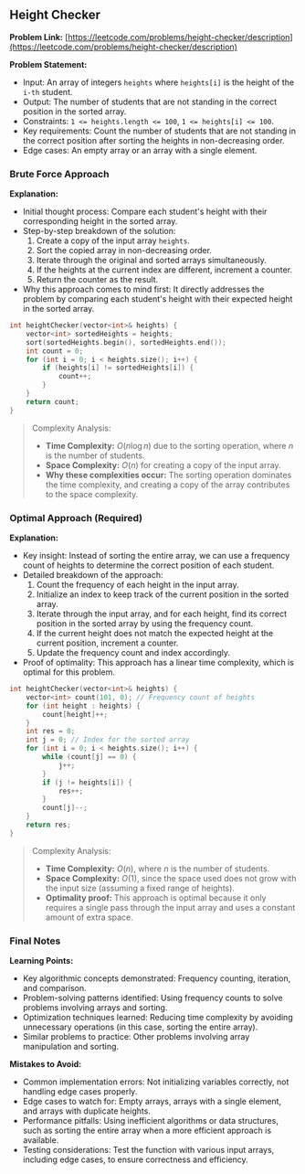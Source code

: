 ## Height Checker
**Problem Link:** [https://leetcode.com/problems/height-checker/description](https://leetcode.com/problems/height-checker/description)

**Problem Statement:**
- Input: An array of integers `heights` where `heights[i]` is the height of the `i-th` student.
- Output: The number of students that are not standing in the correct position in the sorted array.
- Constraints: `1 <= heights.length <= 100`, `1 <= heights[i] <= 100`.
- Key requirements: Count the number of students that are not standing in the correct position after sorting the heights in non-decreasing order.
- Edge cases: An empty array or an array with a single element.

### Brute Force Approach

**Explanation:**
- Initial thought process: Compare each student's height with their corresponding height in the sorted array.
- Step-by-step breakdown of the solution:
  1. Create a copy of the input array `heights`.
  2. Sort the copied array in non-decreasing order.
  3. Iterate through the original and sorted arrays simultaneously.
  4. If the heights at the current index are different, increment a counter.
  5. Return the counter as the result.
- Why this approach comes to mind first: It directly addresses the problem by comparing each student's height with their expected height in the sorted array.

```cpp
int heightChecker(vector<int>& heights) {
    vector<int> sortedHeights = heights;
    sort(sortedHeights.begin(), sortedHeights.end());
    int count = 0;
    for (int i = 0; i < heights.size(); i++) {
        if (heights[i] != sortedHeights[i]) {
            count++;
        }
    }
    return count;
}
```

> Complexity Analysis:
> - **Time Complexity:** $O(n \log n)$ due to the sorting operation, where $n$ is the number of students.
> - **Space Complexity:** $O(n)$ for creating a copy of the input array.
> - **Why these complexities occur:** The sorting operation dominates the time complexity, and creating a copy of the array contributes to the space complexity.

### Optimal Approach (Required)

**Explanation:**
- Key insight: Instead of sorting the entire array, we can use a frequency count of heights to determine the correct position of each student.
- Detailed breakdown of the approach:
  1. Count the frequency of each height in the input array.
  2. Initialize an index to keep track of the current position in the sorted array.
  3. Iterate through the input array, and for each height, find its correct position in the sorted array by using the frequency count.
  4. If the current height does not match the expected height at the current position, increment a counter.
  5. Update the frequency count and index accordingly.
- Proof of optimality: This approach has a linear time complexity, which is optimal for this problem.

```cpp
int heightChecker(vector<int>& heights) {
    vector<int> count(101, 0); // Frequency count of heights
    for (int height : heights) {
        count[height]++;
    }
    int res = 0;
    int j = 0; // Index for the sorted array
    for (int i = 0; i < heights.size(); i++) {
        while (count[j] == 0) {
            j++;
        }
        if (j != heights[i]) {
            res++;
        }
        count[j]--;
    }
    return res;
}
```

> Complexity Analysis:
> - **Time Complexity:** $O(n)$, where $n$ is the number of students.
> - **Space Complexity:** $O(1)$, since the space used does not grow with the input size (assuming a fixed range of heights).
> - **Optimality proof:** This approach is optimal because it only requires a single pass through the input array and uses a constant amount of extra space.

### Final Notes

**Learning Points:**
- Key algorithmic concepts demonstrated: Frequency counting, iteration, and comparison.
- Problem-solving patterns identified: Using frequency counts to solve problems involving arrays and sorting.
- Optimization techniques learned: Reducing time complexity by avoiding unnecessary operations (in this case, sorting the entire array).
- Similar problems to practice: Other problems involving array manipulation and sorting.

**Mistakes to Avoid:**
- Common implementation errors: Not initializing variables correctly, not handling edge cases properly.
- Edge cases to watch for: Empty arrays, arrays with a single element, and arrays with duplicate heights.
- Performance pitfalls: Using inefficient algorithms or data structures, such as sorting the entire array when a more efficient approach is available.
- Testing considerations: Test the function with various input arrays, including edge cases, to ensure correctness and efficiency.